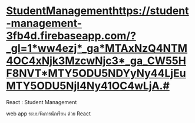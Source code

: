 # [StudentManagement](https://student-management-3fb4d.firebaseapp.com/?_gl=1*ww4ezj*_ga*MTAxNzQ4NTM4OC4xNjk3MzcwNjc3*_ga_CW55HF8NVT*MTY5ODU5NDYyNy44LjEuMTY5ODU5NjI4Ny41OC4wLjA.#)https://student-management-3fb4d.firebaseapp.com/?_gl=1*ww4ezj*_ga*MTAxNzQ4NTM4OC4xNjk3MzcwNjc3*_ga_CW55HF8NVT*MTY5ODU5NDYyNy44LjEuMTY5ODU5NjI4Ny41OC4wLjA.#
React : Student Management 

web app ระบบจัดการนักเรียน ด้วย React
